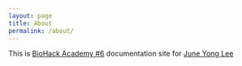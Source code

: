 ```yaml
---
layout: page
title: About
permalink: /about/
---
```


This is [BioHack Academy #6](https://academy.waag.org/en/programme/biohack-academy/) documentation site for [June Yong Lee](http://www.juneyonglee.com)
